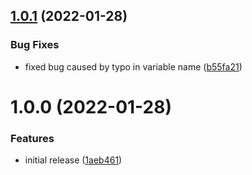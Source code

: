## [1.0.1](https://github.com/augustinesaidimu/sessionizer/compare/v1.0.0...v1.0.1) (2022-01-28)


### Bug Fixes

* fixed bug caused by typo in variable name ([b55fa21](https://github.com/augustinesaidimu/sessionizer/commit/b55fa2198bbb74abd57b055924947f83c9c8dc35))

# 1.0.0 (2022-01-28)


### Features

* initial release ([1aeb461](https://github.com/augustinesaidimu/sessionizer/commit/1aeb461bc0f496c7a12e26f975123e80d95ec260))
